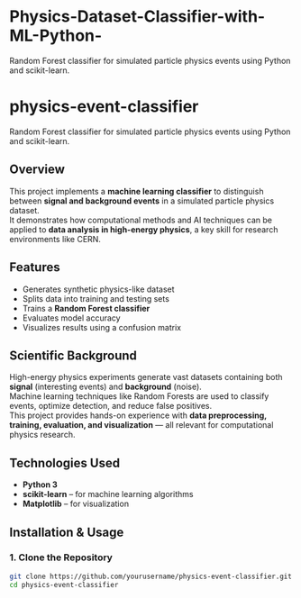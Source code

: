 # Physics-Dataset-Classifier-with-ML-Python-
Random Forest classifier for simulated particle physics events using Python and scikit-learn.

# physics-event-classifier
Random Forest classifier for simulated particle physics events using Python and scikit-learn.

## Overview
This project implements a **machine learning classifier** to distinguish between **signal and background events** in a simulated particle physics dataset.  
It demonstrates how computational methods and AI techniques can be applied to **data analysis in high-energy physics**, a key skill for research environments like CERN.

## Features
- Generates synthetic physics-like dataset
- Splits data into training and testing sets
- Trains a **Random Forest classifier**
- Evaluates model accuracy
- Visualizes results using a confusion matrix

## Scientific Background
High-energy physics experiments generate vast datasets containing both **signal** (interesting events) and **background** (noise).  
Machine learning techniques like Random Forests are used to classify events, optimize detection, and reduce false positives.  
This project provides hands-on experience with **data preprocessing, training, evaluation, and visualization** — all relevant for computational physics research.

## Technologies Used
- **Python 3**
- **scikit-learn** – for machine learning algorithms
- **Matplotlib** – for visualization

## Installation & Usage

### 1. Clone the Repository
```bash
git clone https://github.com/yourusername/physics-event-classifier.git
cd physics-event-classifier
